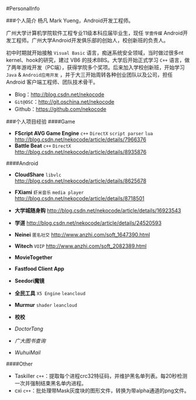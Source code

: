 #PersonalInfo

###个人简介
杨凡 Mark Yueng，Android开发工程师。

广州大学计算机学院软件工程专业11级本科应届毕业生，现任 `学壹传媒` Android开发工程师。广州大学Android开发俱乐部的创始人，校创新班的负责人。

初中时期就开始接触 `Visual Basic` 语言，痴迷系统安全领域，当时做过很多nt kernel、hook的研究，建过 VB6 的技术BBS。大学后开始正式学习 `C++` 语言，做了两年游戏开发（PC端），获得学院多个奖项。后来加入学校创新班，开始学习 `Java` & `Android应用开发` ，并于大三开始周转各种创业团队以及公司，担任 Android 客户端工程师、团队技术骨干。

- Blog：http://blog.csdn.net/nekocode 
- `Git@OSC`：http://git.oschina.net/nekocode 
- Github：https://github.com/nekocode 


###个人项目经验
####Game
- **FScript AVG Game Engine** `c++` `DirectX` `script parser` `lua`
http://blog.csdn.net/nekocode/article/details/7966376
- **Battle Beat** `c++` `DirectX`
http://blog.csdn.net/nekocode/article/details/8935876

####Android
- **CloudShare** `libvlc`
http://blog.csdn.net/nekocode/article/details/8625678
- **FXiami** `虾米音乐` `media player`
http://blog.csdn.net/nekocode/article/details/8718501
- **大学城随身购**
http://blog.csdn.net/nekocode/article/details/16923543
- **学道**
http://blog.csdn.net/nekocode/article/details/24520593
- **Neinei** `匿名社交`
http://www.anzhi.com/soft_1647390.html
- **Witech** `VOIP`
http://www.anzhi.com/soft_2082389.html
- **MovieTogether**
- **Fastfood Client App**
- **Seedori魔镜**
- **全民工具** `X5 Engine` `leancloud`
- **Murmur** `shader` `leancloud`
- **校校**


- *DoctorTang*
- *广大图书查询*
- *WuhuiMail*



####Other
- Taskiller `c++`：提取每个进程crc32特征码，并维护黑名单列表。每20秒检测一次并强制结束黑名单内进程。
- cxi `c++`：批处理带Mask灰度块的图形文件，转换为带alpha通道的png文件。



